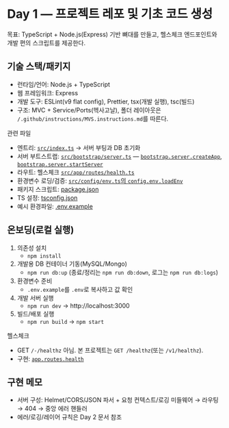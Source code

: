 # Day 1 — 프로젝트 레포 및 기초 코드 생성

목표: TypeScript + Node.js(Express) 기반 뼈대를 만들고, 헬스체크 엔드포인트와 개발 편의 스크립트를 제공한다.

## 기술 스택/패키지
- 런타임/언어: Node.js + TypeScript
- 웹 프레임워크: Express
- 개발 도구: ESLint(v9 flat config), Prettier, tsx(개발 실행), tsc(빌드)
- 구조: MVC + Service/Ports(헥사고날), 폴더 레이아웃은 `/.github/instructions/MVS.instructions.md`를 따른다.

관련 파일
- 엔트리: [`src/index.ts`](src/index.ts) → 서버 부팅과 DB 초기화
- 서버 부트스트랩: [`src/bootstrap/server.ts`](src/bootstrap/server.ts) — [`bootstrap.server.createApp`](src/bootstrap/server.ts), [`bootstrap.server.startServer`](src/bootstrap/server.ts)
- 라우트: 헬스체크 [`src/app/routes/health.ts`](src/app/routes/health.ts)
- 환경변수 로딩/검증: [`src/config/env.ts`의 `config.env.loadEnv`](src/config/env.ts)
- 패키지 스크립트: [package.json](package.json)
- TS 설정: [tsconfig.json](tsconfig.json)
- 예시 환경파일: [.env.example](.env.example)

## 온보딩(로컬 실행)
1) 의존성 설치
   - `npm install`
2) 개발용 DB 컨테이너 기동(MySQL/Mongo)
   - `npm run db:up` (종료/정리는 `npm run db:down`, 로그는 `npm run db:logs`)
3) 환경변수 준비
   - `.env.example`를 `.env`로 복사하고 값 확인
4) 개발 서버 실행
   - `npm run dev` → http://localhost:3000
5) 빌드/배포 실행
   - `npm run build` → `npm start`

헬스체크
- GET `/-/healthz` 아님. 본 프로젝트는 `GET /healthz`(또는 `/v1/healthz`).
- 구현: [`app.routes.health`](src/app/routes/health.ts)

## 구현 메모
- 서버 구성: Helmet/CORS/JSON 파서 + 요청 컨텍스트/로깅 미들웨어 → 라우팅 → 404 → 중앙 에러 핸들러
- 에러/로깅/레이어 규칙은 Day 2 문서 참조
